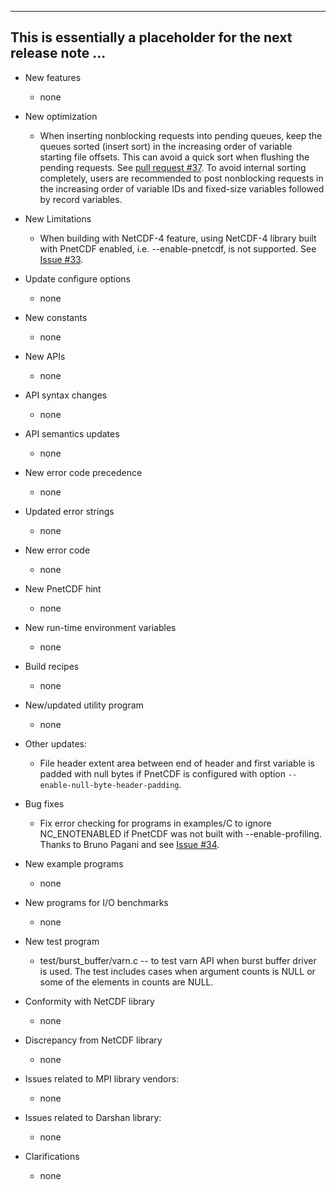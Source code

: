------------------------------------------------------------------------------
This is essentially a placeholder for the next release note ...
------------------------------------------------------------------------------

* New features
  + none

* New optimization
  + When inserting nonblocking requests into pending queues, keep the queues
    sorted (insert sort) in the increasing order of variable starting file
    offsets. This can avoid a quick sort when flushing the pending requests.
    See [pull request #37](https://github.com/Parallel-NetCDF/PnetCDF/pull/37).
    To avoid internal sorting completely, users are recommended to post
    nonblocking requests in the increasing order of variable IDs and
    fixed-size variables followed by record variables.

* New Limitations
  + When building with NetCDF-4 feature, using NetCDF-4 library built with
    PnetCDF enabled, i.e. --enable-pnetcdf, is not supported. See
    [Issue #33](https://github.com/Parallel-NetCDF/PnetCDF/issues/33).

* Update configure options
  + none

* New constants
  + none

* New APIs
  + none

* API syntax changes
  + none

* API semantics updates
  + none

* New error code precedence
  + none

* Updated error strings
  + none

* New error code
  + none

* New PnetCDF hint
  + none

* New run-time environment variables
  + none

* Build recipes
  + none

* New/updated utility program
  + none

* Other updates:
  + File header extent area between end of header and first variable is padded
    with null bytes if PnetCDF is configured with option
    `--enable-null-byte-header-padding`.

* Bug fixes
  + Fix error checking for programs in examples/C to ignore NC_ENOTENABLED
    if PnetCDF was not built with --enable-profiling. Thanks to Bruno Pagani
    and see [Issue #34](https://github.com/Parallel-NetCDF/PnetCDF/issues/34).

* New example programs
  + none

* New programs for I/O benchmarks
  + none

* New test program
  + test/burst_buffer/varn.c -- to test varn API when burst buffer driver is
    used. The test includes cases when argument counts is NULL or some of the
    elements in counts are NULL.

* Conformity with NetCDF library
  + none

* Discrepancy from NetCDF library
  + none

* Issues related to MPI library vendors:
  + none

* Issues related to Darshan library:
  + none

* Clarifications
  + none

